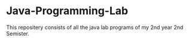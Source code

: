 # Java-Programming-Lab

This repositery consists of all the java lab programs of my 2nd year 2nd Semister.
